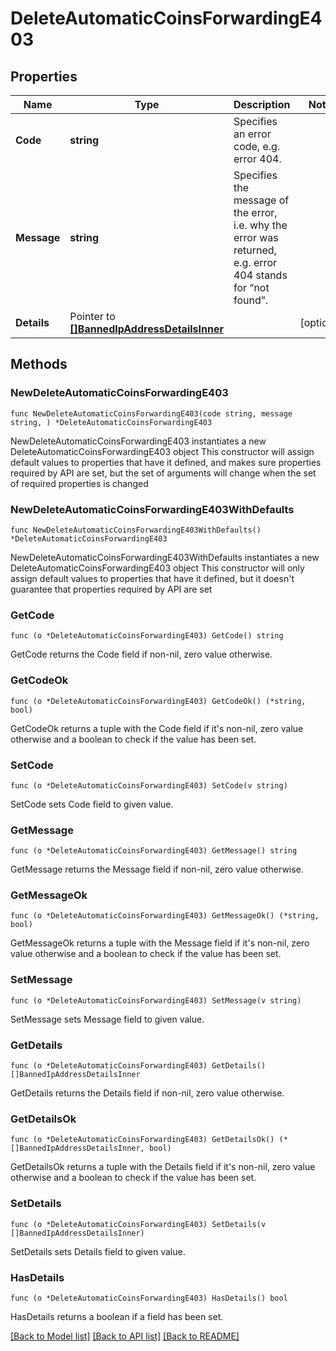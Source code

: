 # DeleteAutomaticCoinsForwardingE403

## Properties

Name | Type | Description | Notes
------------ | ------------- | ------------- | -------------
**Code** | **string** | Specifies an error code, e.g. error 404. | 
**Message** | **string** | Specifies the message of the error, i.e. why the error was returned, e.g. error 404 stands for “not found”. | 
**Details** | Pointer to [**[]BannedIpAddressDetailsInner**](BannedIpAddressDetailsInner.md) |  | [optional] 

## Methods

### NewDeleteAutomaticCoinsForwardingE403

`func NewDeleteAutomaticCoinsForwardingE403(code string, message string, ) *DeleteAutomaticCoinsForwardingE403`

NewDeleteAutomaticCoinsForwardingE403 instantiates a new DeleteAutomaticCoinsForwardingE403 object
This constructor will assign default values to properties that have it defined,
and makes sure properties required by API are set, but the set of arguments
will change when the set of required properties is changed

### NewDeleteAutomaticCoinsForwardingE403WithDefaults

`func NewDeleteAutomaticCoinsForwardingE403WithDefaults() *DeleteAutomaticCoinsForwardingE403`

NewDeleteAutomaticCoinsForwardingE403WithDefaults instantiates a new DeleteAutomaticCoinsForwardingE403 object
This constructor will only assign default values to properties that have it defined,
but it doesn't guarantee that properties required by API are set

### GetCode

`func (o *DeleteAutomaticCoinsForwardingE403) GetCode() string`

GetCode returns the Code field if non-nil, zero value otherwise.

### GetCodeOk

`func (o *DeleteAutomaticCoinsForwardingE403) GetCodeOk() (*string, bool)`

GetCodeOk returns a tuple with the Code field if it's non-nil, zero value otherwise
and a boolean to check if the value has been set.

### SetCode

`func (o *DeleteAutomaticCoinsForwardingE403) SetCode(v string)`

SetCode sets Code field to given value.


### GetMessage

`func (o *DeleteAutomaticCoinsForwardingE403) GetMessage() string`

GetMessage returns the Message field if non-nil, zero value otherwise.

### GetMessageOk

`func (o *DeleteAutomaticCoinsForwardingE403) GetMessageOk() (*string, bool)`

GetMessageOk returns a tuple with the Message field if it's non-nil, zero value otherwise
and a boolean to check if the value has been set.

### SetMessage

`func (o *DeleteAutomaticCoinsForwardingE403) SetMessage(v string)`

SetMessage sets Message field to given value.


### GetDetails

`func (o *DeleteAutomaticCoinsForwardingE403) GetDetails() []BannedIpAddressDetailsInner`

GetDetails returns the Details field if non-nil, zero value otherwise.

### GetDetailsOk

`func (o *DeleteAutomaticCoinsForwardingE403) GetDetailsOk() (*[]BannedIpAddressDetailsInner, bool)`

GetDetailsOk returns a tuple with the Details field if it's non-nil, zero value otherwise
and a boolean to check if the value has been set.

### SetDetails

`func (o *DeleteAutomaticCoinsForwardingE403) SetDetails(v []BannedIpAddressDetailsInner)`

SetDetails sets Details field to given value.

### HasDetails

`func (o *DeleteAutomaticCoinsForwardingE403) HasDetails() bool`

HasDetails returns a boolean if a field has been set.


[[Back to Model list]](../README.md#documentation-for-models) [[Back to API list]](../README.md#documentation-for-api-endpoints) [[Back to README]](../README.md)


